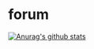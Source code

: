 # forum

[![Anurag's github stats](https://github-readme-stats.vercel.app/api?username=wkw8402)](https://github.com/anuraghazra/github-readme-stats)
